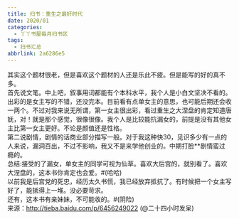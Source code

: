 ```yaml
---
title: 扫书：重生之最好时代
date: 2020/01
categories:
  - 丫丫书屋每月扫书区
tags:
  - 扫书汇总
abbrlink: 2a6286e5
---
```



其实这个题材很老，但是喜欢这个题材的人还是乐此不疲。但是能写的好的真不多。  
首先说文笔。中上吧，叙事用词都能有个本科水平，我个人是小白文坚决不看的。  
出彩的是女主写的不错，还没完本。目前看有点单女主的意思，也可能后期还会收一两个。不过对我来说无所谓，第一女主很出彩，看过重生之大涅盘的肯定知道唐妩，对！就是那个感觉，很像很像。我个人是比较能抗漏女的，前提是没有其他女主比第一女主更好。不论是颜值还是性格。  
第二说剧情，剧情的话商业部分描写一般。对于我这种快30，见识多少有一点的人来说，漏洞百出，不过不影响，我又不是来学他创业的。中期打脸**剧情蛮过瘾的。  
总结:接受的了漏女，单女主的同学可视为仙草。喜欢大后宫的，就别看了。喜欢大涅盘的，这本书你肯定也会爱。#(哈哈)   
以前我是后宫党的死忠，经历太久书慌，我已经放弃抵抗了。有时候把一个女主写好了，能抵得上一堆。没必要苛求。  
还有，这本书有亲妹妹，不可能收的。#(阴险)  
来源：http://tieba.baidu.com/p/6456249022  (@二十四小时发呆)  
